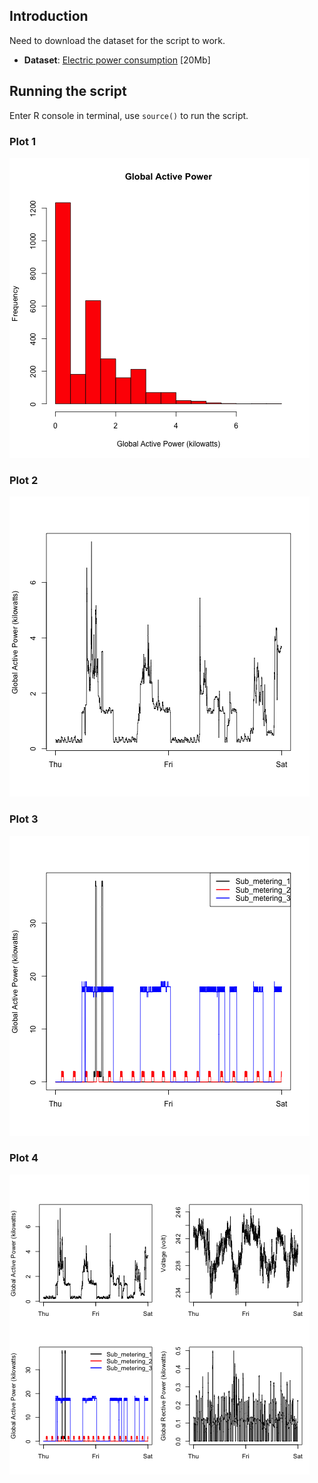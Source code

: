 ## Introduction

Need to download the dataset for the script to work.

* <b>Dataset</b>: <a href="https://d396qusza40orc.cloudfront.net/exdata%2Fdata%2Fhousehold_power_consumption.zip">Electric power consumption</a> [20Mb]

## Running the script


Enter R console in terminal, use `source()` to run the script.


### Plot 1


![plot of chunk unnamed-chunk-2](plot1.png) 


### Plot 2

![plot of chunk unnamed-chunk-3](plot2.png) 


### Plot 3

![plot of chunk unnamed-chunk-4](plot3.png) 


### Plot 4

![plot of chunk unnamed-chunk-5](plot4.png) 

